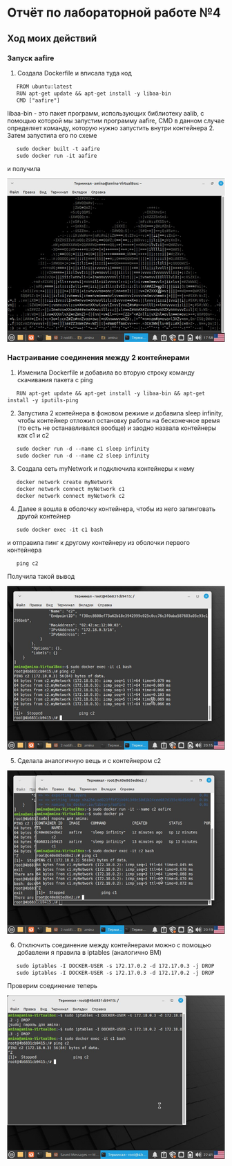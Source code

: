 # Отчёт по лабораторной работе №4
## Ход моих действий
### Запуск aafire
1. Создала Dockerfile и вписала туда код
```
   FROM ubuntu:latest
   RUN apt-get update && apt-get install -y libaa-bin
   CMD ["aafire"]
```
   libaa-bin - это пакет программ, использующих библиотеку aalib, с помощью которой мы запустим программу aafire, CMD в данном случае определяет команду, которую нужно запустить внутри контейнера
2. Затем запустила его по схеме 
```
   sudo docker built -t aafire
   sudo docker run -it aafire
```
  и получила
   
![Image alt](https://github.com/amina339/-4/blob/main/photo_5328149918919030295_x.jpg)

### Настраивание соединения между 2 контейнерами
1. Изменила Dockerfile и добавила во вторую строку команду скачивания пакета с ping
```
   RUN apt-get update && apt-get install -y libaa-bin && apt-get install -y iputils-ping
``` 
2. Запустила 2 контейнера в фоновом режиме и добавила sleep infinity, чтобы контейнер отложил остановку работы на бесконечное время (то есть не останавливался вообще) и заодно назвала контейнеры как c1 и c2
```
   sudo docker run -d --name c1 sleep infinity
   sudo docker run -d --name c2 sleep infinity
``` 
3. Создала сеть myNetwork и подключила контейнеры к нему
```
   docker network create myNetwork
   docker network connect myNetwork c1
   docker network connect myNetwork c2
```
4. Далее я вошла в оболочку контейнера, чтобы из него запинговать другой контейнер
```
   sudo docker exec -it c1 bash
```
   и отправила пинг к другому контейнеру из оболочки первого контейнера
```
   ping c2
```
   Получила такой вывод
   
![Image alt](https://github.com/amina339/-4/blob/main/photo_5328149918919030572_x.jpg)
   
5. Сделала аналогичную вещь и с контейнером c2

![Image alt](https://github.com/amina339/-4/blob/main/photo_5328149918919030573_x.jpg)

6. Отключить соединение между контейнерами можно с помощью добавлени я правила в iptables (аналогично ВМ)
```
   sudo iptables -I DOCKER-USER -s 172.17.0.2 -d 172.17.0.3 -j DROP
   sudo iptables -I DOCKER-USER -s 172.17.0.3 -d 172.17.0.2 -j DROP
```
   Проверим соединение теперь

![Image alt](https://github.com/amina339/-4/blob/main/photo_5328149918919030805_x.jpg)

